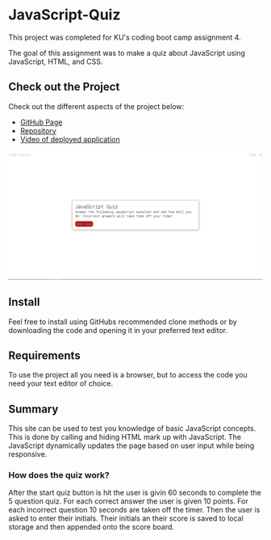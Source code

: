 # JavaScript-Quiz
This project was completed for KU's coding boot camp assignment 4. 

The goal of this assignment was to make a quiz about JavaScript using JavaScript, HTML, and CSS.

## Check out the Project
Check out the different aspects of the project below:

- [GitHub Page](https://johnathanmann.github.io/JavaScript-Quiz/)
- [Repository](https://github.com/johnathanmann/JavaScript-Quiz)
- [Video of deployed application](https://drive.google.com/file/d/1Y2FbXSO5askib7_GrhGjoeJJwT_-9jkS/view)

![Screenshot of JavaScript Quiz start page](./docs/quiz-screenshot.PNG)

## Install
Feel free to install using GitHubs recommended clone methods or by downloading the code and opening it in your preferred text editor.

## Requirements
To use the project all you need is a browser, but to access the code you need your text editor of choice.

## Summary
This site can be used to test you knowledge of basic JavaScript concepts. This is done by calling and hiding HTML mark up with JavaScript. The JavaScript dynamically updates the page based on user input while being responsive. 

### How does the quiz work?
After the start quiz button is hit the user is givin 60 seconds to complete the 5 question quiz. For each correct answer the user is given 10 points. For each incorrect question 10 seconds are taken off the timer. Then the user is asked to enter their initials. Their initials an their score is saved to local storage and then appended onto the score board.